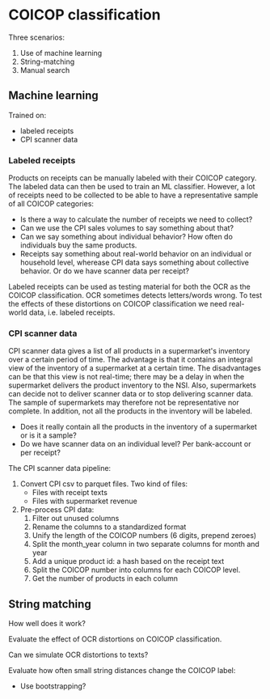 # COICOP classification

Three scenarios:

1. Use of machine learning
2. String-matching
3. Manual search

## Machine learning

Trained on:

- labeled receipts
- CPI scanner data

### Labeled receipts

Products on receipts can be manually labeled with their COICOP category. The labeled data can then be used to train an ML classifier. However, a lot of receipts need to be collected to be able to have a representative sample of all COICOP categories:

- Is there a way to calculate the number of receipts we need to collect?
- Can we use the CPI sales volumes to say something about that?
- Can we say something about individual behavior? How often do individuals buy the same products.
- Receipts say something about real-world behavior on an individual or household level, wherease CPI data says something about collective behavior. Or do we have scanner data per receipt?

Labeled receipts can be used as testing material for both the OCR as the COICOP
classification. OCR sometimes detects letters/words wrong. To test the effects of these
distortions on COICOP classification we need real-world data, i.e. labeled receipts.

### CPI scanner data

CPI scanner data gives a list of all products in a supermarket's inventory over a certain
period of time. The advantage is that it contains an integral view of the inventory of a
supermarket at a certain time. The disadvantages can be that this view is not real-time;
there may be a delay in when the supermarket delivers the product inventory to the NSI.
Also, supermarkets can decide not to deliver scanner data or to stop delivering scanner
data. The sample of supermarkets may therefore not be representative nor complete. In addition, not all the products in the inventory will be labeled.

- Does it really contain all the products in the inventory of a supermarket or is it a sample?
- Do we have scanner data on an individual level? Per bank-account or per receipt?

The CPI scanner data pipeline:

1. Convert CPI csv to parquet files. Two kind of files:
   - Files with receipt texts
   - Files with supermarket revenue
2. Pre-process CPI data:
   1. Filter out unused columns
   2. Rename the columns to a standardized format
   3. Unify the length of the COICOP numbers (6 digits, prepend zeroes)
   4. Split the month_year column in two separate columns for month and year
   5. Add a unique product id: a hash based on the receipt text
   6. Split the COICOP number into columns for each COICOP level.
   7. Get the number of products in each column

## String matching

How well does it work?

Evaluate the effect of OCR distortions on COICOP classification.

Can we simulate OCR distortions to texts?

Evaluate how often small string distances change the COICOP label:

- Use bootstrapping?
